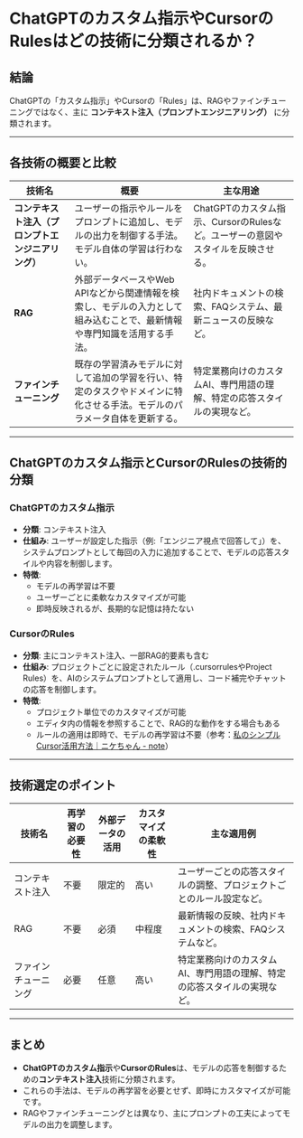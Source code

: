 # ChatGPTのカスタム指示やCursorのRulesはどの技術に分類されるか？

## 結論

ChatGPTの「カスタム指示」やCursorの「Rules」は、RAGやファインチューニングではなく、主に **コンテキスト注入（プロンプトエンジニアリング）** に分類されます。

---

## 各技術の概要と比較

| 技術名                 | 概要                                                                                           | 主な用途                                                                                   |
|------------------------|------------------------------------------------------------------------------------------------|--------------------------------------------------------------------------------------------|
| **コンテキスト注入（プロンプトエンジニアリング）** | ユーザーの指示やルールをプロンプトに追加し、モデルの出力を制御する手法。モデル自体の学習は行わない。 | ChatGPTのカスタム指示、CursorのRulesなど。ユーザーの意図やスタイルを反映させる。 |
| **RAG**            | 外部データベースやWeb APIなどから関連情報を検索し、モデルの入力として組み込むことで、最新情報や専門知識を活用する手法。 | 社内ドキュメントの検索、FAQシステム、最新ニュースの反映など。 |
| **ファインチューニング** | 既存の学習済みモデルに対して追加の学習を行い、特定のタスクやドメインに特化させる手法。モデルのパラメータ自体を更新する。 | 特定業務向けのカスタムAI、専門用語の理解、特定の応答スタイルの実現など。 |

---

## ChatGPTのカスタム指示とCursorのRulesの技術的分類

### ChatGPTのカスタム指示

- **分類**: コンテキスト注入
- **仕組み**: ユーザーが設定した指示（例:「エンジニア視点で回答して」）を、システムプロンプトとして毎回の入力に追加することで、モデルの応答スタイルや内容を制御します。
- **特徴**:
  - モデルの再学習は不要
  - ユーザーごとに柔軟なカスタマイズが可能
  - 即時反映されるが、長期的な記憶は持たない

### CursorのRules

- **分類**: 主にコンテキスト注入、一部RAG的要素も含む
- **仕組み**: プロジェクトごとに設定されたルール（.cursorrulesやProject Rules）を、AIのシステムプロンプトとして適用し、コード補完やチャットの応答を制御します。
- **特徴**:
  - プロジェクト単位でのカスタマイズが可能
  - エディタ内の情報を参照することで、RAG的な動作をする場合もある
  - ルールの適用は即時で、モデルの再学習は不要（参考：[私のシンプルCursor活用方法｜ニケちゃん - note](https://note.com/nike_cha_n/n/nd0f7566019ae?utm_source=chatgpt.com)）

---

## 技術選定のポイント

| 技術名             | 再学習の必要性 | 外部データの活用 | カスタマイズの柔軟性 | 主な適用例                                                                 |
|--------------------|----------------|------------------|----------------------|------------------------------------------------------------------------------|
| コンテキスト注入   | 不要           | 限定的           | 高い                 | ユーザーごとの応答スタイルの調整、プロジェクトごとのルール設定など。         |
| RAG                | 不要           | 必須             | 中程度               | 最新情報の反映、社内ドキュメントの検索、FAQシステムなど。                     |
| ファインチューニング | 必要           | 任意             | 高い                 | 特定業務向けのカスタムAI、専門用語の理解、特定の応答スタイルの実現など。     |

---

## まとめ

- **ChatGPTのカスタム指示**や**CursorのRules**は、モデルの応答を制御するための**コンテキスト注入**技術に分類されます。
- これらの手法は、モデルの再学習を必要とせず、即時にカスタマイズが可能です。
- RAGやファインチューニングとは異なり、主にプロンプトの工夫によってモデルの出力を調整します。
